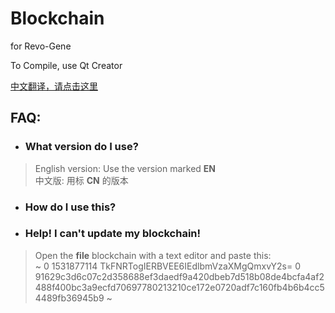 # Blockchain
for Revo-Gene  
  
To Compile, use Qt Creator  

[中文翻译，请点击这里](#中文翻译)

## FAQ:  
- ### What version do I use?  
> English version: Use the version marked **EN**  
> 中文版: 用标 **CN** 的版本  
- ### How do I use this?  
- ### Help! I can't update my blockchain!  
> Open the **file** blockchain with a text editor and paste this:  
~
0  1531877114 TkFNRTogIERBVEE6IEdlbmVzaXMgQmxvY2s= 0 91629c3d6c07c2d358688ef3daedf9a420dbeb7d518b08de4bcfa4af2488f400bc3a9ecfd70697780213210ce172e0720adf7c160fb4b6b4cc54489fb36945b9
~
